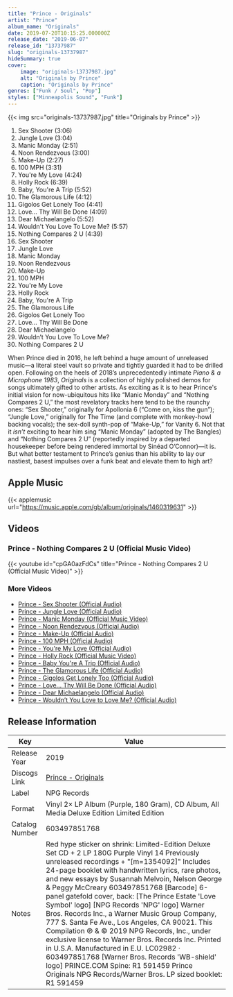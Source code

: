 ```yaml
---
title: "Prince - Originals"
artist: "Prince"
album_name: "Originals"
date: 2019-07-20T10:15:25.000000Z
release_date: "2019-06-07"
release_id: "13737987"
slug: "originals-13737987"
hideSummary: true
cover:
    image: "originals-13737987.jpg"
    alt: "Originals by Prince"
    caption: "Originals by Prince"
genres: ["Funk / Soul", "Pop"]
styles: ["Minneapolis Sound", "Funk"]
---
```


{{< img src="originals-13737987.jpg" title="Originals by Prince" >}}

<!-- section break -->

1. Sex Shooter (3:06)
2. Jungle Love (3:04)
3. Manic Monday (2:51)
4. Noon Rendezvous (3:00)
5. Make-Up (2:27)
6. 100 MPH (3:31)
7. You're My Love (4:24)
8. Holly Rock (6:39)
9. Baby, You're A Trip (5:52)
10. The Glamorous Life (4:12)
11. Gigolos Get Lonely Too (4:41)
12. Love… Thy Will Be Done (4:09)
13. Dear Michaelangelo (5:52)
14. Wouldn't You Love To Love Me? (5:57)
15. Nothing Compares 2 U (4:39)
16. Sex Shooter
17. Jungle Love
18. Manic Monday
19. Noon Rendezvous
20. Make-Up
21. 100 MPH
22. You're My Love
23. Holly Rock
24. Baby, You're A Trip
25. The Glamorous Life
26. Gigolos Get Lonely Too
27. Love… Thy Will Be Done
28. Dear Michaelangelo
29. Wouldn’t You Love To Love Me?
30. Nothing Compares 2 U

<!-- section break -->


When Prince died in 2016, he left behind a huge amount of unreleased music—a literal steel vault so private and tightly guarded it had to be drilled open. Following on the heels of 2018’s unprecedentedly intimate <i>Piano & a Microphone 1983</i>, <i>Originals</i> is a collection of highly polished demos for songs ultimately gifted to other artists. As exciting as it is to hear Prince's initial vision for now-ubiquitous hits like “Manic Monday” and “Nothing Compares 2 U,” the most revelatory tracks here tend to be the raunchy ones: “Sex Shooter,” originally for Apollonia 6 (“Come on, kiss the gun”); “Jungle Love,” originally for The Time (and complete with monkey-howl backing vocals); the sex-doll synth-pop of “Make-Up,” for Vanity 6. Not that it <i>isn’t</i> exciting to hear him sing “Manic Monday” (adopted by The Bangles) and “Nothing Compares 2 U” (reportedly inspired by a departed housekeeper before being rendered immortal by Sinéad O’Connor)—it is. But what better testament to Prince’s genius than his ability to lay our nastiest, basest impulses over a funk beat and elevate them to high art?



## Apple Music
{{< applemusic url="https://music.apple.com/gb/album/originals/1460319631" >}}





## Videos
### Prince - Nothing Compares 2 U (Official Music Video)
{{< youtube id="cpGA0azFdCs" title="Prince - Nothing Compares 2 U (Official Music Video)" >}}<br>

### More Videos

- [Prince - Sex Shooter (Official Audio)](https://www.youtube.com/watch?v=UmTqS2IBkTc)
- [Prince - Jungle Love (Official Audio)](https://www.youtube.com/watch?v=VimhzZyd0Wc)
- [Prince - Manic Monday (Official Music Video)](https://www.youtube.com/watch?v=WnPX-uI7ivM)
- [Prince - Noon Rendezvous (Official Audio)](https://www.youtube.com/watch?v=XqFEpHXqFzg)
- [Prince - Make-Up (Official Audio)](https://www.youtube.com/watch?v=sOZVJODyiRA)
- [Prince - 100 MPH (Official Audio)](https://www.youtube.com/watch?v=OpJpvrdUSB4)
- [Prince - You're My Love (Official Audio)](https://www.youtube.com/watch?v=3o84aYs15go)
- [Prince - Holly Rock (Official Music Video)](https://www.youtube.com/watch?v=HaphX02vY6k)
- [Prince - Baby You're A Trip (Official Audio)](https://www.youtube.com/watch?v=jf0_eRTvFas)
- [Prince - The Glamorous Life (Official Audio)](https://www.youtube.com/watch?v=F8jjS3hCQRo)
- [Prince - Gigolos Get Lonely Too (Official Audio)](https://www.youtube.com/watch?v=HVA8BrimcKk)
- [Prince - Love… Thy Will Be Done (Official Audio)](https://www.youtube.com/watch?v=efubwIE9Aaw)
- [Prince - Dear Michaelangelo (Official Audio)](https://www.youtube.com/watch?v=ZP9WDBtzIBQ)
- [Prince - Wouldn’t You Love to Love Me? (Official Audio)](https://www.youtube.com/watch?v=D7U6pniM13s)


## Release Information
|  Key           | Value                                                |
| ---------------| ---------------------------------------------------- |
| Release Year   | 2019                                   |
| Discogs Link   | [Prince - Originals](https://www.discogs.com/release/13737987-Prince-Originals) |
| Label          | NPG Records |
| Format         | Vinyl 2× LP Album (Purple, 180 Gram), CD Album, All Media Deluxe Edition Limited Edition |
| Catalog Number | 603497851768 |
| Notes | Red hype sticker on shrink: Limited-Edition Deluxe Set CD + 2 LP 180G Purple Vinyl 14 Previously unreleased recordings + "[m=1354092]" Includes 24-page booklet with handwritten lyrics, rare photos, and new essays by Susannah Melvoin, Nelson George & Peggy McCreary 603497851768 [Barcode]  6-panel gatefold cover, back: [The Prince Estate 'Love Symbol' logo] [NPG Records 'NPG' logo] Warner Bros. Records Inc., a Warner Music Group Company, 777 S. Santa Fe Ave., Los Angeles, CA 90021. This Compilation ℗ & © 2019 NPG Records, Inc., under exclusive license to Warner Bros. Records Inc. Printed in U.S.A. Manufactured in E.U. LC02982 · 603497851768 [Warner Bros. Records 'WB-shield' logo] PRINCE.COM  Spine: R1 591459 Prince Originals NPG Records/Warner Bros.  LP sized booklet: R1 591459 | 603497851768  CD: [the [url=https://www.discogs.com/Prince-Originals/release/13541996]same disc that was released one month before[/url]] This Compilation ℗ & © 2019 NPG Records, Inc., under exclusive license to Warner Bros. Records Inc. Manufactured in the E.U. GEMA/BIEM · PRINCE.COM · 0603497851782  Vinyl, labels: This Compilation ℗ & © 2019 NPG Records, Inc., under exclusive license to Warner Bros. Records Inc. Made in the E.U.   Vinyl, matrix/runout: The [MPO logo]® and the subsequent numbers starting with "19" are laser etched, the rest is etched  |